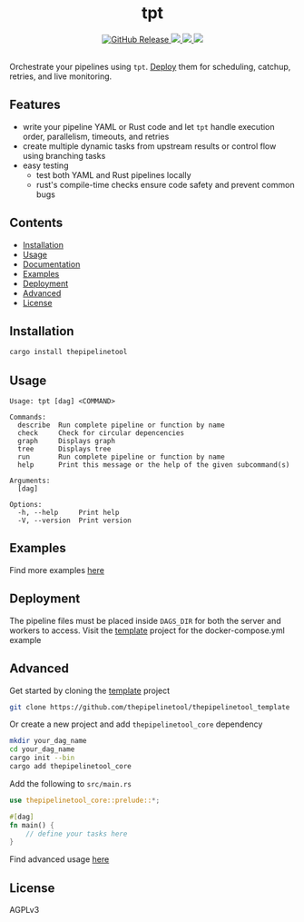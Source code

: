 <h1 align=center>tpt</h1>
<!-- <h4 align="center"></h4> -->

<div align="center">
  <a href="https://github.com/thepipelinetool/thepipelinetool/releases" target="_blank">
    <img alt="GitHub Release" src="https://img.shields.io/github/v/release/thepipelinetool/thepipelinetool" />
  </a>
  <a href="https://crates.io/crates/thepipelinetool" target="_blank">
    <img src="https://img.shields.io/crates/v/thepipelinetool" />
  </a>
  <a href="https://github.com/thepipelinetool/thepipelinetool/actions/workflows/build.yml" target="_blank">
    <img src="https://github.com/thepipelinetool/thepipelinetool/actions/workflows/build.yml/badge.svg" />
  </a>
  <a href="https://github.com/thepipelinetool/thepipelinetool/actions/workflows/release.yml" target="_blank">
    <img src="https://github.com/thepipelinetool/thepipelinetool/actions/workflows/release.yml/badge.svg" />
  </a>  
</div>

</br>

Orchestrate your pipelines using `tpt`. [Deploy](https://github.com/thepipelinetool/thepipelinetool/tree/main/thepipelinetool_server) them for scheduling, catchup, retries, and live monitoring.


## Features
- write your pipeline YAML or Rust code and let `tpt` handle execution order, parallelism, timeouts, and retries
- create multiple dynamic tasks from upstream results or control flow using branching tasks
- easy testing
  - test both YAML and Rust pipelines locally
  - rust's compile-time checks ensure code safety and prevent common bugs

## Contents
- [Installation](#installation)
- [Usage](#usage)
- [Documentation](#documentation)
- [Examples](#examples)
- [Deployment](#deployment)
- [Advanced](#advanced)
- [License](#license)

## Installation
```bash
cargo install thepipelinetool
```

## Usage
```
Usage: tpt [dag] <COMMAND>

Commands:
  describe  Run complete pipeline or function by name
  check     Check for circular depencencies
  graph     Displays graph
  tree      Displays tree
  run       Run complete pipeline or function by name
  help      Print this message or the help of the given subcommand(s)

Arguments:
  [dag]  

Options:
  -h, --help     Print help
  -V, --version  Print version
```
## Examples
Find more examples [here](https://github.com/thepipelinetool/thepipelinetool/tree/main/thepipelinetool/examples)

## Deployment
The pipeline files must be placed inside `DAGS_DIR` for both the server and workers to access.
Visit the [template](https://github.com/thepipelinetool/thepipelinetool_template) project for the docker-compose.yml example

## Advanced
Get started by cloning the [template](https://github.com/thepipelinetool/thepipelinetool_template) project
```bash
git clone https://github.com/thepipelinetool/thepipelinetool_template
```

Or create a new project and add `thepipelinetool_core` dependency
```bash
mkdir your_dag_name
cd your_dag_name
cargo init --bin
cargo add thepipelinetool_core
```
Add the following to `src/main.rs`
```rust 
use thepipelinetool_core::prelude::*;

#[dag]
fn main() {
    // define your tasks here
}
```
Find advanced usage [here](https://github.com/thepipelinetool/thepipelinetool/tree/main/thepipelinetool_core)

## License
AGPLv3
